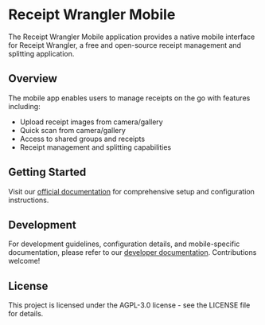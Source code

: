 # Receipt Wrangler Mobile

The Receipt Wrangler Mobile application provides a native mobile interface for Receipt Wrangler, a free and open-source receipt management and splitting application.

## Overview

The mobile app enables users to manage receipts on the go with features including:
- Upload receipt images from camera/gallery
- Quick scan from camera/gallery
- Access to shared groups and receipts
- Receipt management and splitting capabilities

## Getting Started

Visit our [official documentation](https://receiptwrangler.io) for comprehensive setup and configuration instructions.

## Development

For development guidelines, configuration details, and mobile-specific documentation, please refer to our [developer documentation](https://receiptwrangler.io/docs/category/development). Contributions welcome!

## License

This project is licensed under the AGPL-3.0 license - see the LICENSE file for details.
